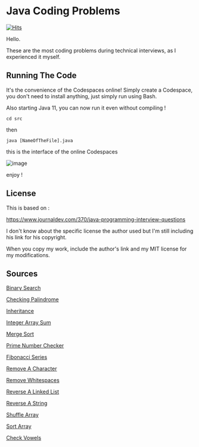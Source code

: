 # Java Coding Problems

[![Hits](https://hits.seeyoufarm.com/api/count/incr/badge.svg?url=https%3A%2F%2Fgithub.com%2Fjdevstatic%2Fjava-coding-problems&count_bg=%2379C83D&title_bg=%23555555&icon=&icon_color=%23E7E7E7&title=PAGE+VIEWS&edge_flat=false)](https://hits.seeyoufarm.com)

Hello. 

These are the most coding problems during
technical interviews, as I experienced it myself.

## Running The Code

It's the convenience of the Codespaces online!
Simply create a Codespace, you don't need to install
anything, just simply run using Bash.

Also starting Java 11, you can now run it even without compiling !

```
cd src
```

then 

```
java [NameOfTheFile].java
```

this is the interface of the online Codespaces

![image](https://user-images.githubusercontent.com/47092464/182785921-838bd0e5-2707-4e08-8a0b-9127afba6866.png)

enjoy !

## License

This is based on :

https://www.journaldev.com/370/java-programming-interview-questions

I don't know about the specific license the author used
but I'm still including his link for his copyright.

When you copy my work, include the author's link 
and my MIT license for my modifications.

## Sources
[Binary Search](https://github.com/jdevstatic/java-coding-problems/blob/main/src/BinarySearch.java)

[Checking Palindrome](https://github.com/jdevstatic/java-coding-problems/blob/main/src/CheckPalindromeString.java)

[Inheritance](https://github.com/jdevstatic/java-coding-problems/tree/main/src/inheritance)

[Integer Array Sum](https://github.com/jdevstatic/java-coding-problems/blob/main/src/IntegerArraySum.java)

[Merge Sort](https://github.com/jdevstatic/java-coding-problems/blob/main/src/MergeSort.java)

[Prime Number Checker](https://github.com/jdevstatic/java-coding-problems/blob/main/src/PrimeNumberCheck.java)

[Fibonacci Series](https://github.com/jdevstatic/java-coding-problems/blob/main/src/PrintFibonacciSeries.java)

[Remove A Character](https://github.com/jdevstatic/java-coding-problems/blob/main/src/RemoveAChar.java)

[Remove Whitespaces](https://github.com/jdevstatic/java-coding-problems/blob/main/src/RemoveWhiteSpaces.java)

[Reverse A Linked List](https://github.com/jdevstatic/java-coding-problems/blob/main/src/ReverseALinkedList.java)

[Reverse A String](https://github.com/jdevstatic/java-coding-problems/blob/main/src/ReverseString.java)

[Shuffle Array](https://github.com/jdevstatic/java-coding-problems/blob/main/src/ShuffleArray.java)

[Sort Array](https://github.com/jdevstatic/java-coding-problems/blob/main/src/SortArray.java)

[Check Vowels](https://github.com/jdevstatic/java-coding-problems/blob/main/src/StringContainsVowels.java)


